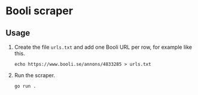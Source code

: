 # Booli scraper

## Usage

1. Create the file `urls.txt` and add one Booli URL per row, for example like this.
   ```
   echo https://www.booli.se/annons/4833285 > urls.txt
   ```
2. Run the scraper.
   ```sh
   go run .
   ```
